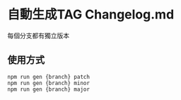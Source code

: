 # 自動生成TAG Changelog.md
每個分支都有獨立版本

## 使用方式

```shell
npm run gen {branch} patch
npm run gen {branch} minor
npm run gen {branch} major
```